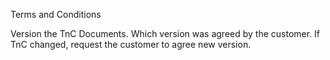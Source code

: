 Terms and Conditions

Version the TnC Documents.
Which version was agreed by the customer.
If TnC changed, request the customer to agree new version.
